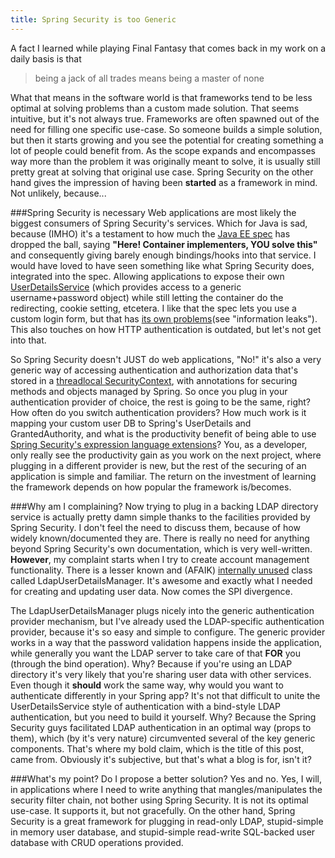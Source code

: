 ```yaml
---
title: Spring Security is too Generic
---
```

A fact I learned while playing Final Fantasy that comes back in my work on a daily basis is that

> being a jack of all trades means being a master of none

What that means in the software world is that frameworks tend to be less optimal at solving problems than a custom made solution. That seems intuitive, but it's not always true. Frameworks are often spawned out of the need for filling one specific use-case. So someone builds a simple solution, but then it starts growing and you see the potential for creating something a lot of people could benefit from. As the scope expands and encompasses way more than the problem it was originally meant to solve, it is usually still pretty great at solving that original use case. Spring Security on the other hand gives the impression of having been __started__ as a framework in mind. Not unlikely, because...

###Spring Security is necessary
Web applications are most likely the biggest consumers of Spring Security's services. Which for Java is sad, because (IMHO) it's a testament to how much the [Java EE spec](http://docs.oracle.com/javaee/5/tutorial/doc/bnbwk.html) has dropped the ball, saying __"Here! Container implementers, YOU solve this"__ and consequently giving barely enough bindings/hooks into that service. I would have loved to have seen something like what Spring Security does, integrated into the spec. Allowing applications to expose their own [UserDetailsService](http://howtodoinjava.com/2013/04/16/custom-userdetailsservice-example-for-spring-3-security/) (which provides access to a generic username+password object) while still letting the container do the redirecting, cookie setting, etcetera. I like that the spec lets you use a custom login form, but that has [its own problems](http://spring.io/blog/2013/07/03/spring-security-java-config-preview-web-security#differences-to-the-xml-namespace)(see "information leaks"). This also touches on how HTTP authentication is outdated, but let's not get into that.

So Spring Security doesn't JUST do web applications, "No!" it's also a very generic way of accessing authentication and authorization data that's stored in a [threadlocal SecurityContext](http://docs.spring.io/autorepo/docs/spring-security/3.0.x/reference/technical-overview.html#d0e1543), with annotations for securing methods and objects managed by Spring. So once you plug in your authentication provider of choice, the rest is going to be the same, right? How often do you switch authentication providers? How much work is it mapping your custom user DB to Spring's UserDetails and GrantedAuthority, and what is the productivity benefit of being able to use [Spring Security's expression language extensions](http://docs.spring.io/spring-security/site/docs/3.0.x/reference/el-access.html)? You, as a developer, only really see the productivity gain as you work on the next project, where plugging in a different provider is new, but the rest of the securing of an application is simple and familiar. The return on the investment of learning the framework depends on how popular the framework is/becomes.

###Why am I complaining?
Now trying to plug in a backing LDAP directory service is actually pretty damn simple thanks to the facilities provided by Spring Security. I don't feel the need to discuss them, because of how widely known/documented they are. There is really no need for anything beyond Spring Security's own documentation, which is very well-written. __However__, my complaint starts when I try to create account management functionality. There is a lesser known and (AFAIK) [internally unused](http://stackoverflow.com/questions/729203/spring-security-what-is-the-userdetailsmanager-interface-used-for-and-more) class called LdapUserDetailsManager. It's awesome and exactly what I needed for creating and updating user data. Now comes the SPI divergence. 

The LdapUserDetailsManager plugs nicely into the generic authentication provider mechanism, but I've already used the LDAP-specific authentication provider, because it's so easy and simple to configure. The generic provider works in a way that the password validation happens inside the application, while generally you want the LDAP server to take care of that __FOR__ you (through the bind operation). Why? Because if you're using an LDAP directory it's very likely that you're sharing user data with other services. Even though it __should__ work the same way, why would you want to authenticate differently in your Spring app? It's not that difficult to unite the UserDetailsService style of authentication with a bind-style LDAP authentication, but you need to build it yourself. Why? Because the Spring Security guys facilitated LDAP authentication in an optimal way (props to them), which (by it's very nature) circumvented several of the key generic components. That's where my bold claim, which is the title of this post, came from. Obviously it's subjective, but that's what a blog is for, isn't it?

###What's my point?
Do I propose a better solution? Yes and no. Yes, I will, in applications where I need to write anything that mangles/manipulates the security filter chain, not bother using Spring Security. It is not its optimal use-case. It supports it, but not gracefully. On the other hand, Spring Security is a great framework for plugging in read-only LDAP, stupid-simple in memory user database, and stupid-simple read-write SQL-backed user database with CRUD operations provided.
